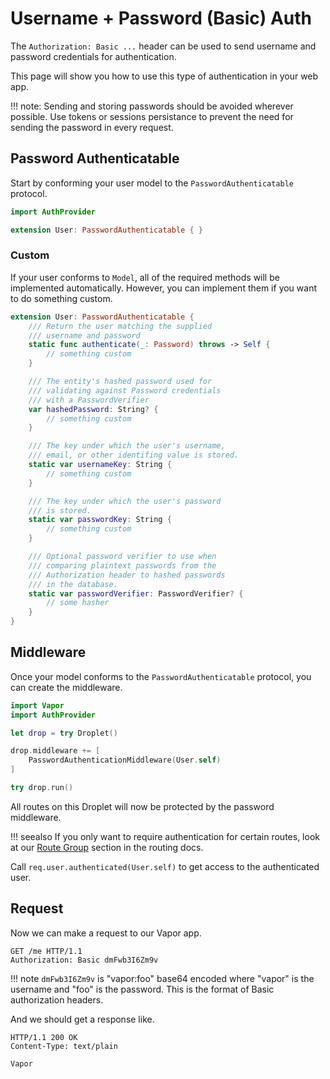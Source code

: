 # Username + Password (Basic) Auth

The `Authorization: Basic ...` header can be used to send username and password credentials
for authentication.

This page will show you how to use this type of authentication in your web app.

!!! note:
	Sending and storing passwords should be avoided wherever possible. Use tokens or
	sessions persistance to prevent the need for sending the password in every request.

## Password Authenticatable

Start by conforming your user model to the `PasswordAuthenticatable` protocol.

```swift
import AuthProvider

extension User: PasswordAuthenticatable { }
```

### Custom

If your user conforms to `Model`, all of the required methods will be implemented automatically. However,
you can implement them if you want to do something custom.


```swift
extension User: PasswordAuthenticatable {
    /// Return the user matching the supplied
    /// username and password
    static func authenticate(_: Password) throws -> Self {
    	// something custom
	}

    /// The entity's hashed password used for
    /// validating against Password credentials
    /// with a PasswordVerifier
    var hashedPassword: String? {
    	// something custom
    }

    /// The key under which the user's username,
    /// email, or other identifing value is stored.
    static var usernameKey: String {
    	// something custom
    }

    /// The key under which the user's password
    /// is stored.
    static var passwordKey: String {
    	// something custom
    }

    /// Optional password verifier to use when
    /// comparing plaintext passwords from the 
    /// Authorization header to hashed passwords
    /// in the database.
    static var passwordVerifier: PasswordVerifier? {
    	// some hasher
    }
}
```

## Middleware

Once your model conforms to the `PasswordAuthenticatable` protocol, you can create the middleware.


```swift
import Vapor
import AuthProvider

let drop = try Droplet()

drop.middleware += [
	PasswordAuthenticationMiddleware(User.self)
]

try drop.run()
```

All routes on this Droplet will now be protected by the password middleware.

!!! seealso
	If you only want to require authentication for certain routes, look at our 
	[Route Group](../routing/group.md) section in the routing docs.

Call `req.user.authenticated(User.self)` to get access to the authenticated user.


## Request

Now we can make a request to our Vapor app.

```http
GET /me HTTP/1.1
Authorization: Basic dmFwb3I6Zm9v 
```

!!! note
	`dmFwb3I6Zm9v` is "vapor:foo" base64 encoded where "vapor" is the username and 
	"foo" is the password. This is the format of Basic authorization headers.

And we should get a response like.

```http
HTTP/1.1 200 OK
Content-Type: text/plain

Vapor
```


